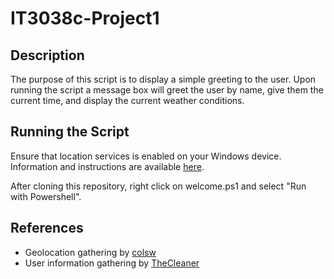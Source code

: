 # IT3038c-Project1

## Description
The purpose of this script is to display a simple greeting to the user. Upon running the script a message box will greet the user by name, give them the current time, and display the current weather conditions.

## Running the Script
Ensure that location services is enabled on your Windows device. Information and instructions are available [here](https://support.microsoft.com/en-us/help/4468240/windows-10-location-service-and-privacy).

After cloning this repository, right click on welcome.ps1 and select "Run with Powershell".

## References
- Geolocation gathering by [colsw](https://stackoverflow.com/a/46287884)
- User information gathering by [TheCleaner](https://serverfault.com/a/582710)
